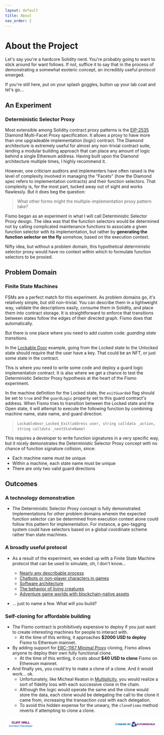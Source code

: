 ```yaml
---
layout: default
title: About
nav_order: 2
---
```

# About the Project
Let's say you're a hardcore Solidity nerd. You're probably going to want to stick around for want follows. If not, suffice it to say that in the process of demonstrating a somewhat esoteric concept, an incredibly useful protocol emerged.

If you're still  here, put on your splash goggles, button up your lab coat and let's go...

## An Experiment
### Deterministic Selector Proxy
Most extensible among Solidity contract proxy patterns is the [EIP-2535](https://eips.ethereum.org/EIPS/eip-2535) Diamond Multi-Facet Proxy specification. It allows a proxy to have more than one upgradeable implementation (logic) contract. The Diamond architecture is extremely useful for almost any non-trivial contract suite, lending a modular building approach that can place any amount of logic behind a single Ethereum address. Having built upon the Diamond architecture multiple times, I highly recommend it.

However, one criticism auditors and implementers have often raised is the level of complexity involved in managing the "Facets" (how the Diamond spec refers to implementation contracts) and their function selectors. That complexity is, for the most part, tucked away out of sight and works flawlessly. But it does beg the question: 

> What other forms might the multiple-implementation proxy pattern take?

Fismo began as an experiment in what I will call Deterministic Selector Proxy design. The idea was that the function selectors would be determined not by calling complicated maintenance functions to associate a given function selector with its implementation, but rather by **generating the function selector on the fly** somehow, based on the execution context.

Nifty idea, but without a problem domain, this hypothetical deterministic selector proxy would have no context within which to formulate function selectors to be proxied. 

## Problem Domain
### Finite State Machines
FSMs are a perfect match for this experiment. As problem domains go, it's relatively simple, but still non-trivial. You can describe them in a lightweight way, validate the descriptions easily, consume them in Solidity, and place them into contract storage. It is straightforward to enforce that transitions between states follow the edges of their directed graph. Fismo does that automatically.

But there is one place where you need to add custom code: _guarding state transitions._ 

In the [Lockable Door](../contracts/lab/LockableDoor) example, going from the Locked state to the Unlocked state should require that the user have a key. That could be an NFT, or just some state in the contract. 

This is where you need to write some code and deploy a guard logic implementation contract. It is also where we get a chance to test the Deterministic Selector Proxy hypothesis at the heart of the Fismo experiment.

In the machine definition for the Locked state, the `exitGuarded` flag should be set to `true` and the `guardLogic` property set to this guard contract's address. When Fismo tries to transition between the Locked state and the Open state, it will attempt to execute the following function by combining machine name, state name, and guard direction.

> `LockableDoor_Locked_Exit(address user, string calldata _action, string calldata _nextStateName)`

This requires a developer to write function signatures in a very specific way, but it nicely demonstrates the Deterministic Selector Proxy concept with no chance of function signature collision, since:
  - Each machine name must be unique  
  - Within a machine, each state name must be unique
  - There are only two valid guard directions

## Outcomes
### A technology demonstration
* The Deterministic Selector Proxy concept is fully demonstrated. Implementations for other problem domains wherein the expected function selector can be determined from execution context alone could follow this pattern for implementation. For instance, a geo-tagging system could have selectors based on a global coordinate scheme rather than state machines.

### A broadly useful protocol 
* As a result of the experiment, we ended up with a Finite State Machine protocol that can be used to simulate, oh, I don't know...

  - [Nearly any describable process](https://scholar.google.com/scholar?q=process+simulation+with+finite+state+machines&hl=en&as_sdt=0&as_vis=1&oi=scholart)
  - [Chatbots or non-player characters in games](https://www.hamidadelyar.com/blog/finite-state-machine-chatbot/)
  - [Software architecture](328717831_Modeling_Software_with_Finite_State_Machines_A_Practical_Approach)
  - [The behavior of living creatures](https://mind-simulation.com/en/blog/tech/using-finite-state-machines-to-model-behavior.html)
  - [Adventure game worlds with blockchain-native assets](https://www.mecs-press.org/ijieeb/ijieeb-v13-n4/IJIEEB-V13-N4-5.pdf)

* ... just to name a few. What will you build?

### Self-cloning for affordable building
* The Fismo contract is prohibitively expensive to deploy if you just want to create interesting machines for people to interact with. 
  * At the time of this writing, it 
approaches **$2000 USD to deploy** Fismo to Ethereum mainnet.
* By adding support for [ERC-1167 Minimal Proxy](https://eips.ethereum.org/EIPS/eip-1167) cloning, Fismo allows anyone to deploy their own fully functional clone. 
  * At the time of this writing, it costs about **$40 USD to clone** Fismo on Ethereum mainnet.
* And finally yes, you *could* try to make a clone of a clone. And it would work... ok.
    * Unfortunately, like Micheal Keaton in [Multiplicity](https://en.wikipedia.org/wiki/Multiplicity_(film)), you would realize a sort of fidelity loss with each successive clone in the chain.
    * Although the logic would operate the same and the clone would store the data, each clone would be delegating the call to the clone it came from, increasing the transaction cost with each delegation.
    * To avoid this hidden expense for the unwary, the `cloneFismo` method reverts if attempting to clone a clone.
    
[![Created by Futurescale](images/created-by.png)](https://futurescale.com)